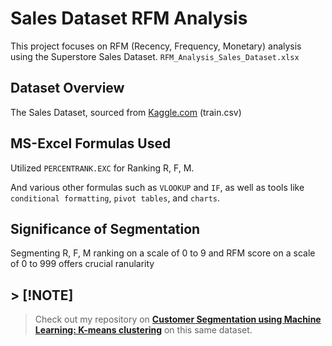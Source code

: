 # Sales Dataset RFM Analysis

This project focuses on RFM (Recency, Frequency, Monetary) analysis using the Superstore Sales Dataset. `RFM_Analysis_Sales_Dataset.xlsx`

## Dataset Overview

The Sales Dataset, sourced from [Kaggle.com](https://www.kaggle.com/datasets/rohitsahoo/sales-forecasting) (train.csv)

## MS-Excel Formulas Used

Utilized `PERCENTRANK.EXC` for Ranking R, F, M.

And various other formulas such as `VLOOKUP` and `IF`, as well as tools like `conditional formatting`, `pivot tables`, and `charts`.

## Significance of Segmentation

Segmenting R, F, M ranking on a scale of 0 to 9 and RFM score on a scale of 0 to 999 offers crucial ranularity


## > [!NOTE]
   > Check out my repository on **[Customer Segmentation using Machine Learning: K-means clustering](https://github.com/5umit-chandra/KMeans_Clustering)** on this same dataset.
